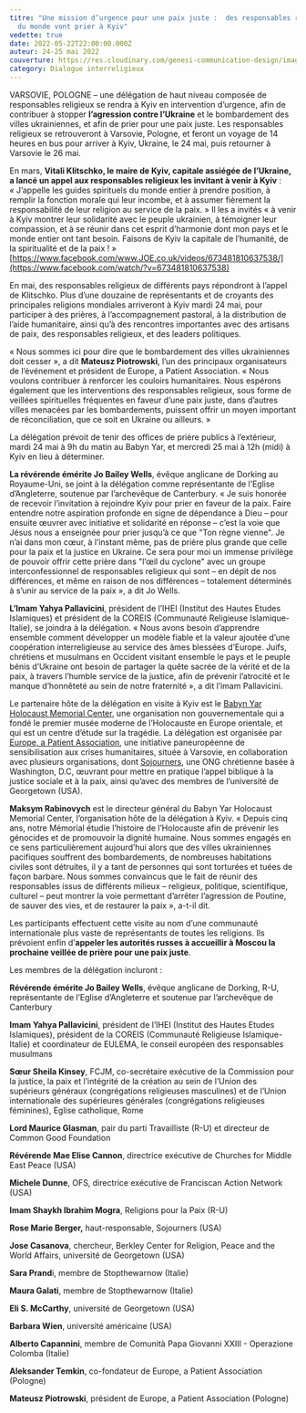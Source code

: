 ```yaml
---
titre: "Une mission d’urgence pour une paix juste :  des responsables religieux
  du monde vont prier à Kyiv"
vedette: true
date: 2022-05-22T22:00:00.000Z
auteur: 24-25 mai 2022
couverture: https://res.cloudinary.com/genesi-communication-design/image/upload/v1653291342/IMG-20220523-WA0000_jcudiy.jpg
category: Dialogue interreligieux
---
```

VARSOVIE, POLOGNE –&nbsp;une délégation de haut niveau composée de responsables religieux se rendra à Kyiv en intervention d’urgence, afin de contribuer à stopper **l’agression contre l’Ukraine** et le bombardement des villes ukrainiennes, et afin de prier pour une paix juste. Les responsables religieux se retrouveront à Varsovie, Pologne, et feront un voyage de 14 heures en bus pour arriver à Kyiv, Ukraine, le 24 mai, puis retourner à Varsovie le 26 mai.

En mars, **Vitali Klitschko, le maire de Kyiv, capitale assiégée de l’Ukraine, a lancé un appel aux responsables religieux les invitant à venir à Kyiv**&nbsp;: «&nbsp;J’appelle les guides spirituels du monde entier à prendre position, à remplir la fonction morale qui leur incombe, et à assumer fièrement la responsabilité de leur religion au service de la paix.&nbsp;» Il les a invités «&nbsp;à venir à Kyiv montrer leur solidarité avec le peuple ukrainien, à témoigner leur compassion, et à se réunir dans cet esprit d’harmonie dont mon pays et le monde entier ont tant besoin. Faisons de Kyiv la capitale de l’humanité, de la spiritualité et de la paix&nbsp;!&nbsp;» [https://www.facebook.com/www.JOE.co.uk/videos/673481810637538/](https://www.facebook.com/watch/?v=673481810637538)

En mai, des responsables religieux de différents pays répondront à l’appel de Klitschko. Plus d’une douzaine de représentants et de croyants des principales religions mondiales arriveront à Kyiv mardi 24 mai, pour participer à des prières, à l’accompagnement pastoral, à la distribution de l’aide humanitaire, ainsi qu’à des rencontres importantes avec des artisans de paix, des responsables religieux, et des leaders politiques.

«&nbsp;Nous sommes ici pour dire que le bombardement des villes ukrainiennes doit cesser&nbsp;», a dit **Mateusz Piotrowski**, l’un des principaux organisateurs de l’événement et président de Europe, a Patient Association. «&nbsp;Nous voulons contribuer à renforcer les couloirs humanitaires. Nous espérons également que les interventions des responsables religieux, sous forme de veillées spirituelles fréquentes en faveur d’une paix juste, dans d’autres villes menacées par les bombardements, puissent offrir un moyen important de réconciliation, que ce soit en Ukraine ou ailleurs.&nbsp;»

La délégation prévoit de tenir des offices de prière publics à l’extérieur, mardi 24 mai à 9h du matin au Babyn Yar, et mercredi 25 mai à 12h (midi) à Kyiv en lieu à déterminer.

**La révérende émérite Jo Bailey Wells**, évêque anglicane de Dorking au Royaume-Uni, se joint à la délégation comme représentante de l’Eglise d’Angleterre, soutenue par l’archevêque de Canterbury. «&nbsp;Je suis honorée de recevoir l’invitation à rejoindre Kyiv pour prier en faveur de la paix. Faire entendre notre aspiration profonde en signe de dépendance à Dieu –&nbsp;pour ensuite œuvrer avec initiative et solidarité en réponse&nbsp;– c’est la voie que Jésus nous a enseignée pour prier jusqu’à ce que "Ton règne vienne". Je n’ai dans mon cœur, à l’instant même, pas de prière plus grande que celle pour la paix et la justice en Ukraine. Ce sera pour moi un immense privilège de pouvoir offrir cette prière dans "l’œil du cyclone" avec un groupe interconfessionnel de responsables religieux qui sont –&nbsp;en dépit de nos différences, et même en raison de nos différences&nbsp;– totalement déterminés à s’unir au service de la paix&nbsp;», a dit Jo Wells.

**L’Imam Yahya Pallavicini**, président de l’IHEI (Institut des Hautes Etudes Islamiques) et président de la COREIS (Communauté Religieuse Islamique-Italie), se joindra à la délégation. «&nbsp;Nous avons besoin d’apprendre ensemble comment développer un modèle fiable et la valeur ajoutée d’une coopération interreligieuse au service des âmes blessées d’Europe. Juifs, chrétiens et musulmans en Occident visitant ensemble le pays et le peuple bénis d’Ukraine ont besoin de partager la quête sacrée de la vérité et de la paix, à travers l’humble service de la justice, afin de prévenir l’atrocité et le manque d’honnêteté au sein de notre fraternité&nbsp;», a dit l’imam Pallavicini.

Le partenaire hôte de la délégation en visite à Kyiv est le [Babyn Yar Holocaust Memorial Center](https://babynyar.org/en/about), une organisation non gouvernementale qui a fondé le premier musée moderne de l’Holocauste en Europe orientale, et qui est un centre d’étude sur la tragédie. La délégation est organisée par [Europe, a Patient Association](https://www.europeapatient.com/), une initiative paneuropéenne de sensibilisation aux crises humanitaires, située à Varsovie, en collaboration avec plusieurs organisations, dont [Sojourners](https://sojo.net/join/campaigns/nonviolence-and-peace), une ONG chrétienne basée à Washington, D.C, œuvrant pour mettre en pratique l’appel biblique à la justice sociale et à la paix, ainsi qu’avec des membres de l’université de Georgetown (USA).

**Maksym Rabinovych** est le directeur général du Babyn Yar Holocaust Memorial Center, l’organisation hôte de la délégation à Kyiv. «&nbsp;Depuis cinq ans, notre Mémorial étudie l’histoire de l’Holocauste afin de prévenir les génocides et de promouvoir la dignité humaine. Nous sommes engagés en ce sens particulièrement aujourd’hui alors que des villes ukrainiennes pacifiques souffrent des bombardements, de nombreuses habitations civiles sont détruites, il y a tant de personnes qui sont torturées et tuées de façon barbare. Nous sommes convaincus que le fait de réunir des responsables issus de différents milieux –&nbsp;religieux, politique, scientifique, culturel&nbsp;– peut montrer la voie permettant d’arrêter l’agression de Poutine, de sauver des vies, et de restaurer la paix&nbsp;», a-t-il dit.

Les participants effectuent cette visite au nom d’une communauté internationale plus vaste de représentants de toutes les religions. Ils prévoient enfin d’**appeler les autorités russes à accueillir à Moscou la prochaine veillée de prière pour une paix juste**.

Les membres de la délégation incluront&nbsp;:

**Révérende émérite Jo Bailey Wells**, évêque anglicane de Dorking, R-U, représentante de l’Eglise d’Angleterre et soutenue par l’archevêque de Canterbury

**Imam Yahya Pallavicini**, président de l’IHEI (Institut des Hautes Etudes Islamiques), président de la COREIS (Communauté Religieuse Islamique-Italie) et coordinateur de EULEMA, le conseil européen des responsables musulmans

**Sœur Sheila Kinsey**, FCJM, co-secrétaire exécutive de la Commission pour la justice, la paix et l’intégrité de la création au sein de l’Union des supérieurs généraux (congrégations religieuses masculines) et de l’Union internationale des supérieures générales (congrégations religieuses féminines), Eglise catholique, Rome

**Lord Maurice Glasman**, pair du parti Travailliste (R-U) et directeur de Common Good Foundation

**Révérende Mae Elise Cannon**, directrice exécutive de Churches for Middle East Peace (USA)

**Michele Dunne**, OFS, directrice exécutive de Franciscan Action Network (USA)

**Imam Shaykh Ibrahim Mogra**, Religions pour la Paix (R-U)

**Rose Marie Berger,** haut-responsable, Sojourners (USA)

**Jose Casanova**, chercheur, Berkley Center for Religion, Peace and the World Affairs, université de Georgetown (USA)

**Sara Prand**i, membre de Stopthewarnow (Italie)

**Maura Galati**, membre de Stopthewarnow (Italie)

**Eli S. McCarthy**, université de Georgetown (USA)

**Barbara Wien**, université américaine (USA)

**Alberto Capannini**, membre de Comunità Papa Giovanni XXIII - Operazione Colomba (Italie)

**Aleksander Temkin**, co-fondateur de Europe, a Patient Association (Pologne)

**Mateusz Piotrowski**, président de Europe, a Patient Association (Pologne)